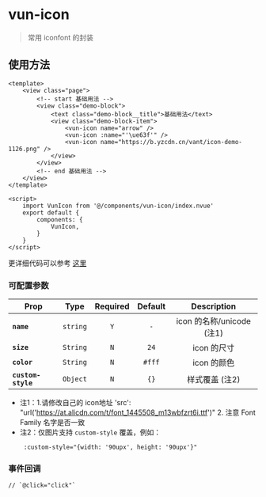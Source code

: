 # vun-icon

>  常用 iconfont 的封装

## 使用方法

```vue
<template>
	<view class="page">
		<!-- start 基础用法 -->
		<view class="demo-block">
			<text class="demo-block__title">基础用法</text>
			<view class="demo-block-item">
				<vun-icon name="arrow" />
				<vun-icon :name="'\ue63f'" />
				<vun-icon name="https://b.yzcdn.cn/vant/icon-demo-1126.png" />
			</view>
		</view>
		<!-- end 基础用法 -->
	</view>
</template>

<script>
	import VunIcon from '@/components/vun-icon/index.nvue'
	export default {
		components: {
			VunIcon,
		}
	}
</script>

```
更详细代码可以参考 [这里]()
### 可配置参数
| Prop | Type | Required | Default | Description |
| ---- |:----:|:---:|:-------:| :----------:|
| **`name`** | `string` | `Y` | `-` | icon 的名称/unicode (注1)|
| **`size`** | `String` | `N` | `24` | icon 的尺寸|
| **`color`** | `String` | `N` | `#fff` | icon 的颜色|
| **`custom-style`** | `Object` | `N` | `{}` | 样式覆盖 (注2)|

- 注1：1.请修改自己的 icon地址 'src': "url('https://at.alicdn.com/t/font_1445508_m13wbfzrt6i.ttf')"  2. 注意 Font Family 名字是否一致
- 注2：仅图片支持 `custom-style` 覆盖，例如：
    ```
     :custom-style="{width: '90upx', height: '90upx'}"
    ```
### 事件回调

```
// `@click="click"`
```
